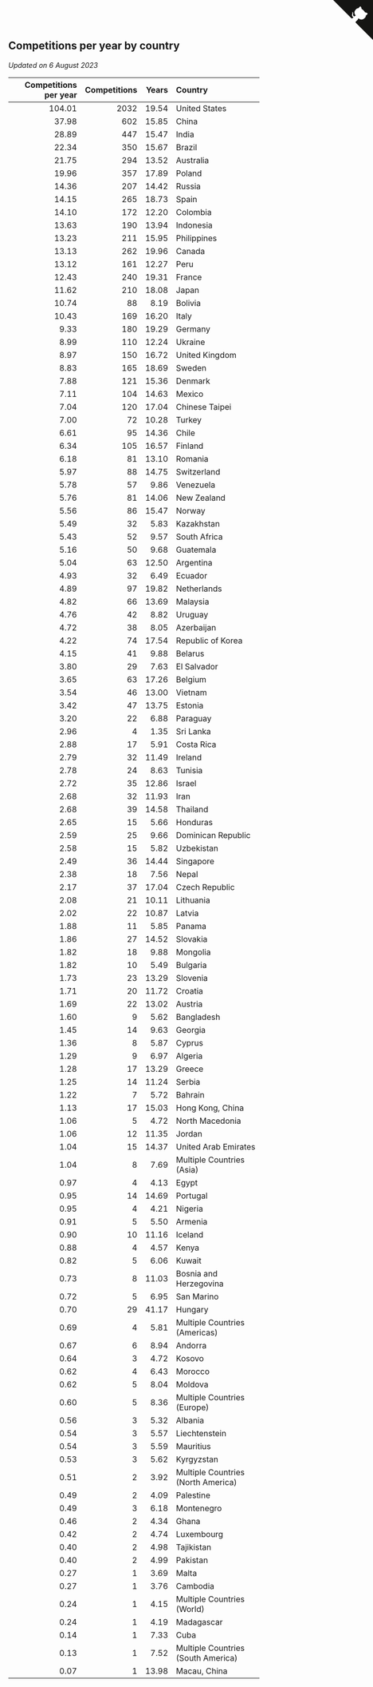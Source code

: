 ## Competitions per year by country

*Updated on  6 August 2023*

| Competitions per year | Competitions | Years | Country |
| ---: | ---: | ---: | :--- |
| 104.01 | 2032 | 19.54 | United States |
| 37.98 | 602 | 15.85 | China |
| 28.89 | 447 | 15.47 | India |
| 22.34 | 350 | 15.67 | Brazil |
| 21.75 | 294 | 13.52 | Australia |
| 19.96 | 357 | 17.89 | Poland |
| 14.36 | 207 | 14.42 | Russia |
| 14.15 | 265 | 18.73 | Spain |
| 14.10 | 172 | 12.20 | Colombia |
| 13.63 | 190 | 13.94 | Indonesia |
| 13.23 | 211 | 15.95 | Philippines |
| 13.13 | 262 | 19.96 | Canada |
| 13.12 | 161 | 12.27 | Peru |
| 12.43 | 240 | 19.31 | France |
| 11.62 | 210 | 18.08 | Japan |
| 10.74 | 88 | 8.19 | Bolivia |
| 10.43 | 169 | 16.20 | Italy |
| 9.33 | 180 | 19.29 | Germany |
| 8.99 | 110 | 12.24 | Ukraine |
| 8.97 | 150 | 16.72 | United Kingdom |
| 8.83 | 165 | 18.69 | Sweden |
| 7.88 | 121 | 15.36 | Denmark |
| 7.11 | 104 | 14.63 | Mexico |
| 7.04 | 120 | 17.04 | Chinese Taipei |
| 7.00 | 72 | 10.28 | Turkey |
| 6.61 | 95 | 14.36 | Chile |
| 6.34 | 105 | 16.57 | Finland |
| 6.18 | 81 | 13.10 | Romania |
| 5.97 | 88 | 14.75 | Switzerland |
| 5.78 | 57 | 9.86 | Venezuela |
| 5.76 | 81 | 14.06 | New Zealand |
| 5.56 | 86 | 15.47 | Norway |
| 5.49 | 32 | 5.83 | Kazakhstan |
| 5.43 | 52 | 9.57 | South Africa |
| 5.16 | 50 | 9.68 | Guatemala |
| 5.04 | 63 | 12.50 | Argentina |
| 4.93 | 32 | 6.49 | Ecuador |
| 4.89 | 97 | 19.82 | Netherlands |
| 4.82 | 66 | 13.69 | Malaysia |
| 4.76 | 42 | 8.82 | Uruguay |
| 4.72 | 38 | 8.05 | Azerbaijan |
| 4.22 | 74 | 17.54 | Republic of Korea |
| 4.15 | 41 | 9.88 | Belarus |
| 3.80 | 29 | 7.63 | El Salvador |
| 3.65 | 63 | 17.26 | Belgium |
| 3.54 | 46 | 13.00 | Vietnam |
| 3.42 | 47 | 13.75 | Estonia |
| 3.20 | 22 | 6.88 | Paraguay |
| 2.96 | 4 | 1.35 | Sri Lanka |
| 2.88 | 17 | 5.91 | Costa Rica |
| 2.79 | 32 | 11.49 | Ireland |
| 2.78 | 24 | 8.63 | Tunisia |
| 2.72 | 35 | 12.86 | Israel |
| 2.68 | 32 | 11.93 | Iran |
| 2.68 | 39 | 14.58 | Thailand |
| 2.65 | 15 | 5.66 | Honduras |
| 2.59 | 25 | 9.66 | Dominican Republic |
| 2.58 | 15 | 5.82 | Uzbekistan |
| 2.49 | 36 | 14.44 | Singapore |
| 2.38 | 18 | 7.56 | Nepal |
| 2.17 | 37 | 17.04 | Czech Republic |
| 2.08 | 21 | 10.11 | Lithuania |
| 2.02 | 22 | 10.87 | Latvia |
| 1.88 | 11 | 5.85 | Panama |
| 1.86 | 27 | 14.52 | Slovakia |
| 1.82 | 18 | 9.88 | Mongolia |
| 1.82 | 10 | 5.49 | Bulgaria |
| 1.73 | 23 | 13.29 | Slovenia |
| 1.71 | 20 | 11.72 | Croatia |
| 1.69 | 22 | 13.02 | Austria |
| 1.60 | 9 | 5.62 | Bangladesh |
| 1.45 | 14 | 9.63 | Georgia |
| 1.36 | 8 | 5.87 | Cyprus |
| 1.29 | 9 | 6.97 | Algeria |
| 1.28 | 17 | 13.29 | Greece |
| 1.25 | 14 | 11.24 | Serbia |
| 1.22 | 7 | 5.72 | Bahrain |
| 1.13 | 17 | 15.03 | Hong Kong, China |
| 1.06 | 5 | 4.72 | North Macedonia |
| 1.06 | 12 | 11.35 | Jordan |
| 1.04 | 15 | 14.37 | United Arab Emirates |
| 1.04 | 8 | 7.69 | Multiple Countries (Asia) |
| 0.97 | 4 | 4.13 | Egypt |
| 0.95 | 14 | 14.69 | Portugal |
| 0.95 | 4 | 4.21 | Nigeria |
| 0.91 | 5 | 5.50 | Armenia |
| 0.90 | 10 | 11.16 | Iceland |
| 0.88 | 4 | 4.57 | Kenya |
| 0.82 | 5 | 6.06 | Kuwait |
| 0.73 | 8 | 11.03 | Bosnia and Herzegovina |
| 0.72 | 5 | 6.95 | San Marino |
| 0.70 | 29 | 41.17 | Hungary |
| 0.69 | 4 | 5.81 | Multiple Countries (Americas) |
| 0.67 | 6 | 8.94 | Andorra |
| 0.64 | 3 | 4.72 | Kosovo |
| 0.62 | 4 | 6.43 | Morocco |
| 0.62 | 5 | 8.04 | Moldova |
| 0.60 | 5 | 8.36 | Multiple Countries (Europe) |
| 0.56 | 3 | 5.32 | Albania |
| 0.54 | 3 | 5.57 | Liechtenstein |
| 0.54 | 3 | 5.59 | Mauritius |
| 0.53 | 3 | 5.62 | Kyrgyzstan |
| 0.51 | 2 | 3.92 | Multiple Countries (North America) |
| 0.49 | 2 | 4.09 | Palestine |
| 0.49 | 3 | 6.18 | Montenegro |
| 0.46 | 2 | 4.34 | Ghana |
| 0.42 | 2 | 4.74 | Luxembourg |
| 0.40 | 2 | 4.98 | Tajikistan |
| 0.40 | 2 | 4.99 | Pakistan |
| 0.27 | 1 | 3.69 | Malta |
| 0.27 | 1 | 3.76 | Cambodia |
| 0.24 | 1 | 4.15 | Multiple Countries (World) |
| 0.24 | 1 | 4.19 | Madagascar |
| 0.14 | 1 | 7.33 | Cuba |
| 0.13 | 1 | 7.52 | Multiple Countries (South America) |
| 0.07 | 1 | 13.98 | Macau, China |


<a href="https://github.com/jonatanklosko/wca_statistics" class="github-corner" aria-label="View source on Github"><svg width="80" height="80" viewBox="0 0 250 250" style="fill:#151513; color:#fff; position: absolute; top: 0; border: 0; right: 0;" aria-hidden="true"><path d="M0,0 L115,115 L130,115 L142,142 L250,250 L250,0 Z"></path><path d="M128.3,109.0 C113.8,99.7 119.0,89.6 119.0,89.6 C122.0,82.7 120.5,78.6 120.5,78.6 C119.2,72.0 123.4,76.3 123.4,76.3 C127.3,80.9 125.5,87.3 125.5,87.3 C122.9,97.6 130.6,101.9 134.4,103.2" fill="currentColor" style="transform-origin: 130px 106px;" class="octo-arm"></path><path d="M115.0,115.0 C114.9,115.1 118.7,116.5 119.8,115.4 L133.7,101.6 C136.9,99.2 139.9,98.4 142.2,98.6 C133.8,88.0 127.5,74.4 143.8,58.0 C148.5,53.4 154.0,51.2 159.7,51.0 C160.3,49.4 163.2,43.6 171.4,40.1 C171.4,40.1 176.1,42.5 178.8,56.2 C183.1,58.6 187.2,61.8 190.9,65.4 C194.5,69.0 197.7,73.2 200.1,77.6 C213.8,80.2 216.3,84.9 216.3,84.9 C212.7,93.1 206.9,96.0 205.4,96.6 C205.1,102.4 203.0,107.8 198.3,112.5 C181.9,128.9 168.3,122.5 157.7,114.1 C157.9,116.9 156.7,120.9 152.7,124.9 L141.0,136.5 C139.8,137.7 141.6,141.9 141.8,141.8 Z" fill="currentColor" class="octo-body"></path></svg></a><style>.github-corner:hover .octo-arm{animation:octocat-wave 560ms ease-in-out}@keyframes octocat-wave{0%,100%{transform:rotate(0)}20%,60%{transform:rotate(-25deg)}40%,80%{transform:rotate(10deg)}}@media (max-width:500px){.github-corner:hover .octo-arm{animation:none}.github-corner .octo-arm{animation:octocat-wave 560ms ease-in-out}}</style>
